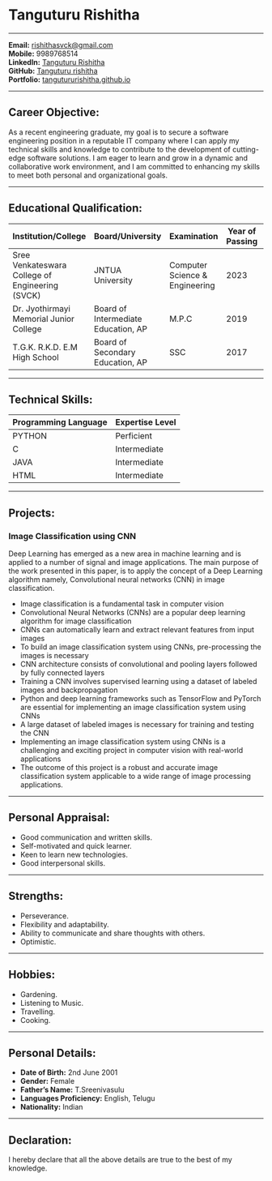 # Tanguturu Rishitha

---


**Email:** rishithasvck@gmail.com\
**Mobile:** 9989768514\
**LinkedIn:** [Tanguturu Rishitha](https://www.linkedin.com/in/tanguturu-rishitha-67b563242/) \
**GitHub:** [Tanguturu rishitha](https://github.com/Tangutururishitha) \
**Portfolio:** [tangutururishitha.github.io](https://tangutururishitha.github.io/)

---

## Career Objective:

As a recent engineering graduate, my goal is to secure a software engineering position in a reputable IT company where I can apply my technical skills and knowledge to contribute to the development of cutting-edge software solutions. I am eager to learn and grow in a dynamic and collaborative work environment, and I am committed to enhancing my skills to meet both personal and organizational goals.

---

## Educational Qualification:

| Institution/College           | Board/University           | Examination             | Year of Passing | Marks   |
| ----------------------------- | --------------------------| -----------------------| ---------------| ------- |
| Sree Venkateswara College of Engineering (SVCK) | JNTUA University | Computer Science & Engineering | 2023 | Up to 7th sem 78% |
| Dr. Jyothirmayi Memorial Junior College | Board of Intermediate Education, AP | M.P.C | 2019 | 9.48% |
| T.G.K. R.K.D. E.M High School | Board of Secondary Education, AP | SSC | 2017 | 9.5% |

---

## Technical Skills:

| Programming Language | Expertise Level |
|---------------------| ---------------|
| PYTHON              | Perficient     |
| C                   | Intermediate   |
| JAVA                | Intermediate   |
| HTML                | Intermediate   |

---

## Projects:

### Image Classification using CNN

Deep Learning has emerged as a new area in machine learning and is applied to a number of signal and image applications. The main purpose of the work presented in this paper, is to apply the concept of a Deep Learning algorithm namely, Convolutional neural networks (CNN) in image classification.
- Image classification is a fundamental task in computer vision
- Convolutional Neural Networks (CNNs) are a popular deep learning algorithm for image classification
- CNNs can automatically learn and extract relevant features from input images
- To build an image classification system using CNNs, pre-processing the images is necessary
- CNN architecture consists of convolutional and pooling layers followed by fully connected layers
- Training a CNN involves supervised learning using a dataset of labeled images and backpropagation
- Python and deep learning frameworks such as TensorFlow and PyTorch are essential for implementing an image classification system using CNNs
- A large dataset of labeled images is necessary for training and testing the CNN
- Implementing an image classification system using CNNs is a challenging and exciting project in computer vision with real-world applications
- The outcome of this project is a robust and accurate image classification system applicable to a wide range of image processing applications.

---

## Personal Appraisal:

- Good communication and written skills.
- Self-motivated and quick learner.
- Keen to learn new technologies.
- Good interpersonal skills.

---

## Strengths:

- Perseverance.
- Flexibility and adaptability.
- Ability to communicate and share thoughts with others.
- Optimistic.

---

## Hobbies:

- Gardening.
- Listening to Music.
- Travelling.
- Cooking.

---

## Personal Details:

- **Date of Birth:** 2nd June 2001
- **Gender:** Female
- **Father’s Name:** T.Sreenivasulu
- **Languages Proficiency:** English, Telugu
- **Nationality:** Indian

---

## Declaration:

I hereby declare that all the above details are true to the best of my knowledge.

